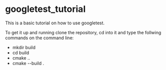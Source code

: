 # googletest_tutorial
This is a basic tutorial on how to use googletest.

To get it up and running clone the repository, cd into it and type the follwing commands on the command line:
- mkdir build
- cd build
- cmake ..
- cmake --build .
